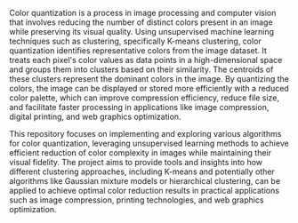 Color quantization is a process in image processing and computer vision that involves reducing the number of distinct colors present in an image while preserving its visual quality. Using unsupervised machine learning techniques such as clustering, specifically K-means clustering, color quantization identifies representative colors from the image dataset. It treats each pixel's color values as data points in a high-dimensional space and groups them into clusters based on their similarity. The centroids of these clusters represent the dominant colors in the image. By quantizing the colors, the image can be displayed or stored more efficiently with a reduced color palette, which can improve compression efficiency, reduce file size, and facilitate faster processing in applications like image compression, digital printing, and web graphics optimization.

This repository focuses on implementing and exploring various algorithms for color quantization, leveraging unsupervised learning methods to achieve efficient reduction of color complexity in images while maintaining their visual fidelity. The project aims to provide tools and insights into how different clustering approaches, including K-means and potentially other algorithms like Gaussian mixture models or hierarchical clustering, can be applied to achieve optimal color reduction results in practical applications such as image compression, printing technologies, and web graphics optimization.
